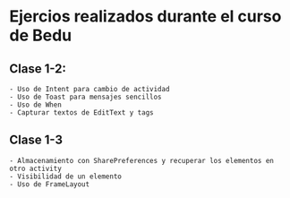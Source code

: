 # Ejercios realizados durante el curso de Bedu

## Clase 1-2:
    - Uso de Intent para cambio de actividad
    - Uso de Toast para mensajes sencillos
    - Uso de When
    - Capturar textos de EditText y tags
    
 ## Clase 1-3
    - Almacenamiento con SharePreferences y recuperar los elementos en otro activity
    - Visibilidad de un elemento
    - Uso de FrameLayout
